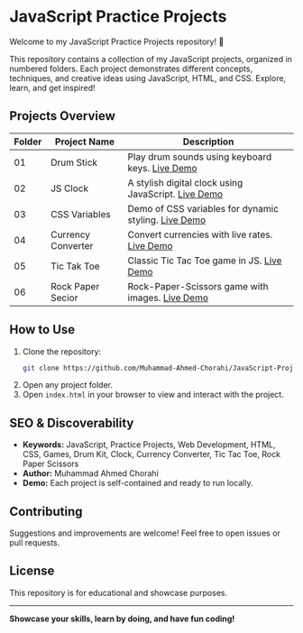 # JavaScript Practice Projects

Welcome to my JavaScript Practice Projects repository! 🚀

This repository contains a collection of my JavaScript projects, organized in numbered folders. Each project demonstrates different concepts, techniques, and creative ideas using JavaScript, HTML, and CSS. Explore, learn, and get inspired!

## Projects Overview

| Folder | Project Name           | Description                                      |
|------- |-----------------------|--------------------------------------------------|
| 01     | Drum Stick            | Play drum sounds using keyboard keys. [Live Demo](https://muhammad-ahmed-chorahi.github.io/javascript-projects/01.drum-sticks/) |
| 02     | JS Clock              | A stylish digital clock using JavaScript. [Live Demo](https://muhammad-ahmed-chorahi.github.io/javascript-projects/02.js-clock/) |
| 03     | CSS Variables         | Demo of CSS variables for dynamic styling. [Live Demo](https://muhammad-ahmed-chorahi.github.io/javascript-projects/03.css-variables/) |
| 04     | Currency Converter    | Convert currencies with live rates. [Live Demo](https://muhammad-ahmed-chorahi.github.io/javascript-projects/04.currency-converter/) |
| 05     | Tic Tak Toe           | Classic Tic Tac Toe game in JS. [Live Demo](https://muhammad-ahmed-chorahi.github.io/javascript-projects/05.tic-tak-toe/) |
| 06     | Rock Paper Secior     | Rock-Paper-Scissors game with images. [Live Demo](https://muhammad-ahmed-chorahi.github.io/javascript-projects/06.rock-paper-scissors/) |

## How to Use

1. Clone the repository:
   ```sh
   git clone https://github.com/Muhammad-Ahmed-Chorahi/JavaScript-Projects.git
   ```
2. Open any project folder.
3. Open `index.html` in your browser to view and interact with the project.

## SEO & Discoverability

- **Keywords:** JavaScript, Practice Projects, Web Development, HTML, CSS, Games, Drum Kit, Clock, Currency Converter, Tic Tac Toe, Rock Paper Scissors
- **Author:** Muhammad Ahmed Chorahi
- **Demo:** Each project is self-contained and ready to run locally.

## Contributing

Suggestions and improvements are welcome! Feel free to open issues or pull requests.

## License

This repository is for educational and showcase purposes.

---

**Showcase your skills, learn by doing, and have fun coding!**
